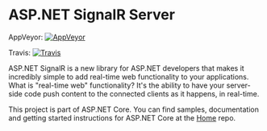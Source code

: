 ASP.NET SignalR Server
========

AppVeyor: [![AppVeyor](https://ci.appveyor.com/api/projects/status/rx21cyyt494kak2v/branch/dev?svg=true)](https://ci.appveyor.com/project/aspnetci/SignalR-Server/branch/dev)

Travis:   [![Travis](https://travis-ci.org/aspnet/SignalR-Server.svg?branch=dev)](https://travis-ci.org/aspnet/SignalR-Server)

ASP.NET SignalR is a new library for ASP.NET developers that makes it incredibly simple to add real-time web functionality to your applications. What is "real-time web" functionality? It's the ability to have your server-side code push content to the connected clients as it happens, in real-time.

This project is part of ASP.NET Core. You can find samples, documentation and getting started instructions for ASP.NET Core at the [Home](https://github.com/aspnet/home) repo.

